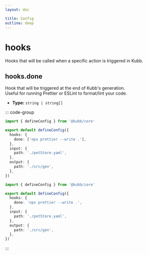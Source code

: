 ```yaml
---
layout: doc

title: Config
outline: deep
---
```


# hooks

Hooks that will be called when a specific action is triggered in Kubb.

## hooks.done

Hook that will be triggered at the end of Kubb's generation.<br/>
Useful for running Prettier or ESLint to format/lint your code.

- **Type:** `string | string[]` <br/>

::: code-group

```typescript [kubb.config.ts]
import { defineConfig } from '@kubb/core'

export default defineConfig({
  hooks: {
    done: ['npx prettier --write .'],
  },
  input: {
    path: './petStore.yaml',
  },
  output: {
    path: './src/gen',
  },
})
```

```typescript [kubb.config.ts]
import { defineConfig } from '@kubb/core'

export default defineConfig({
  hooks: {
    done: 'npx prettier --write .',
  },
  input: {
    path: './petStore.yaml',
  },
  output: {
    path: './src/gen',
  },
})
```

:::
